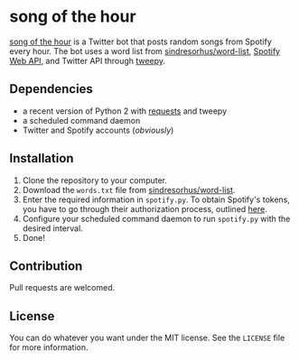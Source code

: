 # song of the hour

[song of the hour](https://twitter.com/randomizedsongs) is a Twitter bot that posts random songs from Spotify every hour. The bot uses a word list from [sindresorhus/word-list](https://github.com/sindresorhus/word-list), [Spotify Web API](https://beta.developer.spotify.com/documentation/web-api/), and Twitter API through [tweepy](https://github.com/tweepy/tweepy).

## Dependencies

* a recent version of Python 2 with [requests](https://github.com/requests/requests) and tweepy
* a scheduled command daemon
* Twitter and Spotify accounts (_obviously_)

## Installation
1. Clone the repository to your computer.
2. Download the `words.txt` file from [sindresorhus/word-list](https://github.com/sindresorhus/word-list).
2. Enter the required information in `spotify.py`. To obtain Spotify's tokens, you have to go through their authorization process, outlined [here](https://beta.developer.spotify.com/documentation/general/guides/authorization-guide/).
3. Configure your scheduled command daemon to run `spotify.py` with the desired interval.
4. Done!

## Contribution

Pull requests are welcomed.

## License

You can do whatever you want under the MIT license. See the `LICENSE` file for more information.
